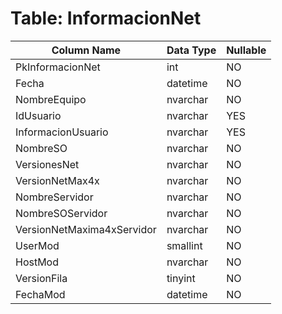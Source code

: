 # Table: InformacionNet

| Column Name | Data Type | Nullable |
|-------------|-----------|----------|
| PkInformacionNet | int | NO |
| Fecha | datetime | NO |
| NombreEquipo | nvarchar | NO |
| IdUsuario | nvarchar | YES |
| InformacionUsuario | nvarchar | YES |
| NombreSO | nvarchar | NO |
| VersionesNet | nvarchar | NO |
| VersionNetMax4x | nvarchar | NO |
| NombreServidor | nvarchar | NO |
| NombreSOServidor | nvarchar | NO |
| VersionNetMaxima4xServidor | nvarchar | NO |
| UserMod | smallint | NO |
| HostMod | nvarchar | NO |
| VersionFila | tinyint | NO |
| FechaMod | datetime | NO |
